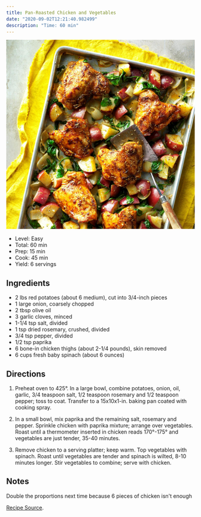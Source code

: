 ```yaml
---
title: Pan-Roasted Chicken and Vegetables
date: "2020-09-02T12:21:40.982499"
description: "Time: 60 min"
---
```


![Chicken](./chicken.jpg)


- Level: Easy
- Total: 60 min
- Prep: 15 min
- Cook: 45 min
- Yield: 6 servings

## Ingredients

* 2 lbs red potatoes (about 6 medium), cut into 3/4-inch pieces
* 1 large onion, coarsely chopped
* 2 tbsp olive oil
* 3 garlic cloves, minced
* 1-1/4 tsp salt, divided
* 1 tsp dried rosemary, crushed, divided
* 3/4 tsp pepper, divided
* 1/2 tsp paprika
* 6 bone-in chicken thighs (about 2-1/4 pounds), skin removed
* 6 cups fresh baby spinach (about 6 ounces)

## Directions

1. Preheat oven to 425°. In a large bowl, combine potatoes, onion, oil, garlic, 3/4 teaspoon salt, 1/2 teaspoon rosemary and 1/2 teaspoon pepper; toss to coat. Transfer to a 15x10x1-in. baking pan coated with cooking spray.

2. In a small bowl, mix paprika and the remaining salt, rosemary and pepper. Sprinkle chicken with paprika mixture; arrange over vegetables. Roast until a thermometer inserted in chicken reads 170°-175° and vegetables are just tender, 35-40 minutes.

3. Remove chicken to a serving platter; keep warm. Top vegetables with spinach. Roast until vegetables are tender and spinach is wilted, 8-10 minutes longer. Stir vegetables to combine; serve with chicken.

## Notes

Double the proportions next time because 6 pieces of chicken isn't enough

[Recipe Source](https://www.tasteofhome.com/recipes/pan-roasted-chicken-and-vegetables/print/).
